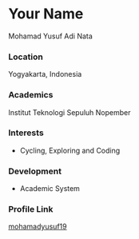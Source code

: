 # Your Name
Mohamad Yusuf Adi Nata

### Location

Yogyakarta, Indonesia

### Academics

Institut Teknologi Sepuluh Nopember

### Interests

- Cycling, Exploring and Coding

### Development

- Academic System

### Profile Link

[mohamadyusuf19](https://github.com/mohamadyusuf19)